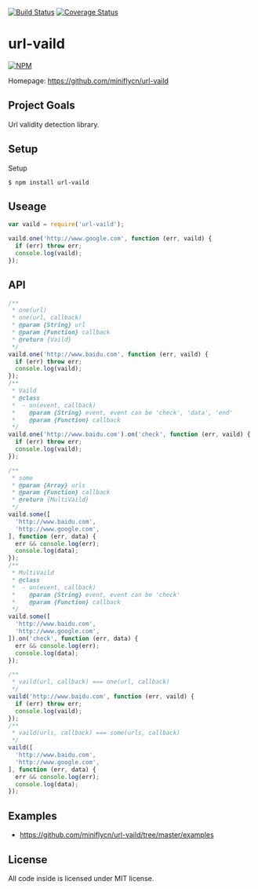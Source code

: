 [![Build Status](https://travis-ci.org/miniflycn/url-vaild.png?branch=master)](https://travis-ci.org/miniflycn/url-vaild)
[![Coverage Status](https://coveralls.io/repos/miniflycn/url-vaild/badge.png?branch=master)](https://coveralls.io/r/miniflycn/url-vaild?branch=master)
# url-vaild
[![NPM](https://nodei.co/npm/url-vaild.png)](https://npmjs.org/package/url-vaild)

Homepage: https://github.com/miniflycn/url-vaild

## Project Goals
Url validity detection library.

## Setup
Setup

    $ npm install url-vaild


## Useage

```js
var vaild = require('url-vaild');

vaild.one('http://www.google.com', function (err, vaild) {
  if (err) throw err;
  console.log(vaild);
});
```

## API
```js
/**
 * one(url)
 * one(url, callback)
 * @param {String} url
 * @param {Function} callback
 * @return {Vaild}
 */
vaild.one('http://www.baidu.com', function (err, vaild) {
  if (err) throw err;
  console.log(vaild);
});
/**
 * Vaild
 * @class
 *  - on(event, callback)
 *    @param {String} event, event can be 'check', 'data', 'end'
 *    @param {Function} callback
 */
vaild.one('http://www.baidu.com').on('check', function (err, vaild) {
  if (err) throw err;
  console.log(vaild);
});

/**
 * some
 * @param {Array} urls
 * @param {Function} callback
 * @return {MultiVaild}
 */
vaild.some([
  'http://www.baidu.com',
  'http://www.google.com',
], function (err, data) {
  err && console.log(err);
  console.log(data);
});
/**
 * MultiVaild
 * @class
 *  - on(event, callback)
 *    @param {String} event, event can be 'check'
 *    @param {Function} callback
 */
vaild.some([
  'http://www.baidu.com',
  'http://www.google.com',
]).on('check', function (err, data) {
  err && console.log(err);
  console.log(data);
});

/**
 * vaild(url, callback) === one(url, callback)
 */
vaild('http://www.baidu.com', function (err, vaild) {
  if (err) throw err;
  console.log(vaild);
});
/**
 * vaild(urls, callback) === some(urls, callback)
 */
vaild([
  'http://www.baidu.com',
  'http://www.google.com',
], function (err, data) {
  err && console.log(err);
  console.log(data);
});
```
## Examples
* https://github.com/miniflycn/url-vaild/tree/master/examples

## License
All code inside is licensed under MIT license.